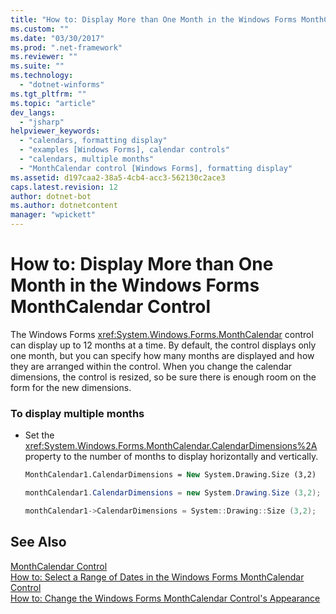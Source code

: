 ```yaml
---
title: "How to: Display More than One Month in the Windows Forms MonthCalendar Control"
ms.custom: ""
ms.date: "03/30/2017"
ms.prod: ".net-framework"
ms.reviewer: ""
ms.suite: ""
ms.technology: 
  - "dotnet-winforms"
ms.tgt_pltfrm: ""
ms.topic: "article"
dev_langs: 
  - "jsharp"
helpviewer_keywords: 
  - "calendars, formatting display"
  - "examples [Windows Forms], calendar controls"
  - "calendars, multiple months"
  - "MonthCalendar control [Windows Forms], formatting display"
ms.assetid: d197caa2-38a5-4cb4-acc3-562130c2ace3
caps.latest.revision: 12
author: dotnet-bot
ms.author: dotnetcontent
manager: "wpickett"
---
```

# How to: Display More than One Month in the Windows Forms MonthCalendar Control
The Windows Forms <xref:System.Windows.Forms.MonthCalendar> control can display up to 12 months at a time. By default, the control displays only one month, but you can specify how many months are displayed and how they are arranged within the control. When you change the calendar dimensions, the control is resized, so be sure there is enough room on the form for the new dimensions.  
  
### To display multiple months  
  
-   Set the <xref:System.Windows.Forms.MonthCalendar.CalendarDimensions%2A> property to the number of months to display horizontally and vertically.  
  
    ```vb  
    MonthCalendar1.CalendarDimensions = New System.Drawing.Size (3,2)  
    ```  
  
    ```csharp  
    monthCalendar1.CalendarDimensions = new System.Drawing.Size (3,2);  
    ```  
  
    ```cpp  
    monthCalendar1->CalendarDimensions = System::Drawing::Size (3,2);  
    ```  
  
## See Also  
 [MonthCalendar Control](../../../../docs/framework/winforms/controls/monthcalendar-control-windows-forms.md)   
 [How to: Select a Range of Dates in the Windows Forms MonthCalendar Control](../../../../docs/framework/winforms/controls/how-to-select-a-range-of-dates-in-the-windows-forms-monthcalendar-control.md)   
 [How to: Change the Windows Forms MonthCalendar Control's Appearance](../../../../docs/framework/winforms/controls/how-to-change-monthcalendar-control-appearance.md)
